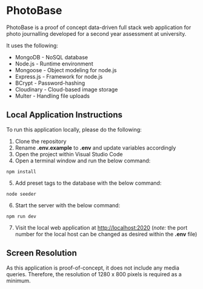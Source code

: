 # PhotoBase

PhotoBase is a proof of concept data-driven full stack web application for photo journalling developed for a second year assessment at university.

It uses the following:

* MongoDB - NoSQL database
* Node.js - Runtime environment
* Mongoose - Object modeling for node.js
* Express.js - Framework for node.js
* BCrypt - Password-hashing
* Cloudinary - Cloud-based image storage
* Multer - Handling file uploads

## Local Application Instructions

To run this application locally, please do the following:

1. Clone the repository
2. Rename **.env.example** to **.env** and update variables accordingly
3. Open the project within Visual Studio Code
4. Open a terminal window and run the below command:

```
npm install
```
5. Add preset tags to the database with the below command:

```
node seeder
```

6. Start the server with the below command:

```
npm run dev
```

7. Visit the local web application at [http://localhost:2020](http://localhost:2020) (_note:_ the port number for the local host can be changed as desired within the **.env** file)

## Screen Resolution

As this application is proof-of-concept, it does not include any media queries. Therefore, the resolution of 1280 x 800 pixels is required as a minimum.


